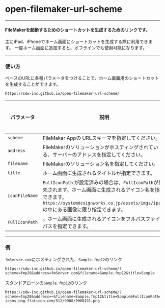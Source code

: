 # open-filemaker-url-scheme

---

#### FileMakerを起動するためのショートカットを生成するためのリンクです。
主にiPad、iPhoneでホーム画面にショートカットを生成する際に利用できます。
一度ホーム画面に追加すると、オフラインでも使用可能になります。

---

### 使い方
ベースのURLに各種パラメータをつけることで、ホーム画面用のショートカットを生成することができます。
```
https://sdw-inc.github.io/open-filemaker-url-scheme/
```

| パラメータ | 説明 | 必須/任意 | デフォルト値 | 例 |
| --- | --- | --- | ------- | --- |
| ```scheme``` | FileMaker Appの URLスキーマを指定してください。 | ◯ | ```-``` | fmp19、fmp20、fmp |
| ```address``` | FileMakerのソリューションがホスティングされている、サーバーのアドレスを指定してください。 | ◯ | ```-``` | fmsServer.com など スタンドアローンファイルの場合は ```~``` |
| ```filename``` | FileMakerのソリューション名を指定してください。 | ◯ | ```-``` | RECORERU.fmp12 |
| ```title``` | ホーム画面に生成されるタイトルが指定できます。 | × | 未設定の場合は、```fileName``` と同じ値 | fmp19、fmp20、fmp |
| ```iconFileName``` | ```FullIconPath``` が設定済みの場合は、```FullIconPath```が優先されます。ホーム画面に生成されるアイコン名を指定できます。 ```https://systemdesignworks.co.jp/assets/imgs/ipad/``` の中にある画像に限り指定できます。 | × | 未設定の場合は、```https://systemdesignworks.co.jp/assets/imgs/ipad/filemaker-icon.png``` がセットされます。 | ```filemaker-icon.png``` |
| ```FullIconPath``` | 。ホーム画面に生成されるアイコンをフルパスファイルパスを指定できます。 | × | ```-``` | https://recoreru.com/app/imgs/logo.jpg |

---

### 例

```fmServer.com```にホスティングされた、```Sample.fmp12```のリンク
```
https://sdw-inc.github.io/open-filemaker-url-scheme/?scheme=fmp20&address=fmServer.com&filename=Sample.fmp12&title=Sample
```

スタンドアローンの```Sample.fmp12```のリンク
```
https://sdw-inc.github.io/open-filemaker-url-scheme/?scheme=fmp20&address=~&filename=Sample.fmp12&title=Sample&FullIconPath=https://cdn-icons-png.flaticon.com/512/9908/9908191.png
```
